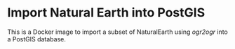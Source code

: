 # Import Natural Earth into PostGIS

This is a Docker image to import a subset of NaturalEarth using *ogr2ogr* into a PostGIS database.
